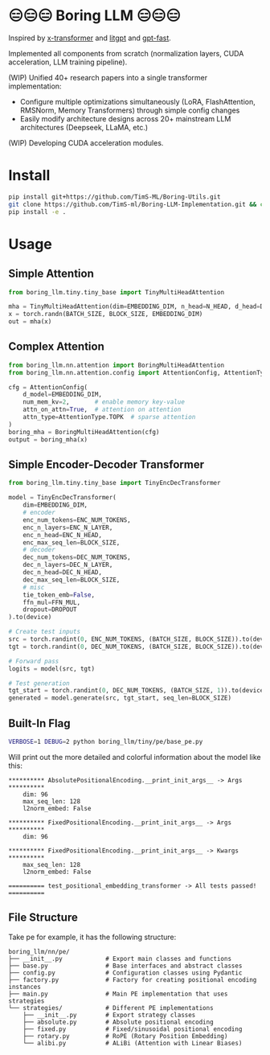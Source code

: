 # 😑😑😑 Boring LLM 😑😑😑 

Inspired by [x-transformer](https://github.com/lucidrains/x-transformers) and [litgpt](https://github.com/Lightning-AI/litgpt/) and [gpt-fast](https://github.com/pytorch-labs/gpt-fast).

Implemented all components from scratch (normalization layers, CUDA acceleration, LLM training pipeline).

(WIP) Unified 40+ research papers into a single transformer implementation:
- Configure multiple optimizations simultaneously (LoRA, FlashAttention, RMSNorm, Memory Transformers) through simple config changes
- Easily modify architecture designs across 20+ mainstream LLM architectures (Deepseek, LLaMA, etc.)

(WIP) Developing CUDA acceleration modules.


# Install
```bash
pip install git+https://github.com/TimS-ML/Boring-Utils.git
git clone https://github.com/TimS-ml/Boring-LLM-Implementation.git && cd Boring-LLM-Implementation
pip install -e .
```


# Usage
## Simple Attention
```python
from boring_llm.tiny.tiny_base import TinyMultiHeadAttention

mha = TinyMultiHeadAttention(dim=EMBEDDING_DIM, n_head=N_HEAD, d_head=D_HEAD, causal=False)
x = torch.randn(BATCH_SIZE, BLOCK_SIZE, EMBEDDING_DIM)
out = mha(x)
```


## Complex Attention
```python
from boring_llm.nn.attention import BoringMultiHeadAttention 
from boring_llm.nn.attention.config import AttentionConfig, AttentionType

cfg = AttentionConfig(
    d_model=EMBEDDING_DIM,
    num_mem_kv=2,       # enable memory key-value
    attn_on_attn=True,  # attention on attention
    attn_type=AttentionType.TOPK  # sparse attention
)
boring_mha = BoringMultiHeadAttention(cfg)
output = boring_mha(x)
```


## Simple Encoder-Decoder Transformer
```python
from boring_llm.tiny.tiny_base import TinyEncDecTransformer

model = TinyEncDecTransformer(
    dim=EMBEDDING_DIM,
    # encoder
    enc_num_tokens=ENC_NUM_TOKENS,
    enc_n_layers=ENC_N_LAYER,
    enc_n_head=ENC_N_HEAD,
    enc_max_seq_len=BLOCK_SIZE,
    # decoder
    dec_num_tokens=DEC_NUM_TOKENS,
    dec_n_layers=DEC_N_LAYER,
    dec_n_head=DEC_N_HEAD,
    dec_max_seq_len=BLOCK_SIZE,
    # misc
    tie_token_emb=False,
    ffn_mul=FFN_MUL,
    dropout=DROPOUT
).to(device)

# Create test inputs
src = torch.randint(0, ENC_NUM_TOKENS, (BATCH_SIZE, BLOCK_SIZE)).to(device)
tgt = torch.randint(0, DEC_NUM_TOKENS, (BATCH_SIZE, BLOCK_SIZE)).to(device)

# Forward pass
logits = model(src, tgt)

# Test generation
tgt_start = torch.randint(0, DEC_NUM_TOKENS, (BATCH_SIZE, 1)).to(device)
generated = model.generate(src, tgt_start, seq_len=BLOCK_SIZE)
```


## Built-In Flag
```bash
VERBOSE=1 DEBUG=2 python boring_llm/tiny/pe/base_pe.py
```

Will print out the more detailed and colorful information about the model like this:
```
********** AbsolutePositionalEncoding.__print_init_args__ -> Args **********
    dim: 96
    max_seq_len: 128
    l2norm_embed: False

********** FixedPositionalEncoding.__print_init_args__ -> Args **********
    dim: 96

********** FixedPositionalEncoding.__print_init_args__ -> Kwargs **********
    max_seq_len: 128
    l2norm_embed: False

========== test_positional_embedding_transformer -> All tests passed! ==========
```


## File Structure
Take pe for example, it has the following structure:
```
boring_llm/nn/pe/
├── __init__.py            # Export main classes and functions
├── base.py                # Base interfaces and abstract classes
├── config.py              # Configuration classes using Pydantic
├── factory.py             # Factory for creating positional encoding instances
├── main.py                # Main PE implementation that uses strategies
└── strategies/            # Different PE implementations
    ├── __init__.py        # Export strategy classes
    ├── absolute.py        # Absolute positional encoding
    ├── fixed.py           # Fixed/sinusoidal positional encoding
    ├── rotary.py          # RoPE (Rotary Position Embedding)
    └── alibi.py           # ALiBi (Attention with Linear Biases)
```
